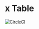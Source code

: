 # x Table


[![CircleCI](https://circleci.com/gh/SugandhaSapra/xtable/tree/issue-21.svg?style=svg&circle-token=e357f8f002725f4d0d18cc2ca0fa1fd6f44cba03)](https://circleci.com/gh/SugandhaSapra/xtable/tree)   


